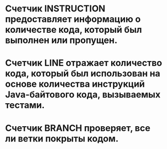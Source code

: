 # Счетчик INSTRUCTION предоставляет информацию о количестве кода, который был выполнен или пропущен.
# Счетчик LINE отражает количество кода, который был использован на основе количества инструкций Java-байтового кода, вызываемых тестами.
# Счетчик BRANCH проверяет, все ли ветки покрыты кодом.